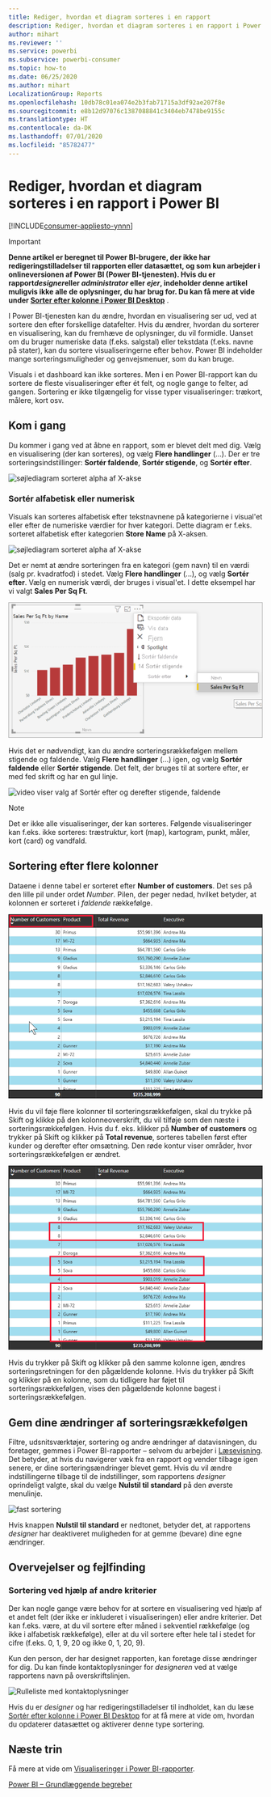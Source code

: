 ```yaml
---
title: Rediger, hvordan et diagram sorteres i en rapport
description: Rediger, hvordan et diagram sorteres i en rapport i Power BI
author: mihart
ms.reviewer: ''
ms.service: powerbi
ms.subservice: powerbi-consumer
ms.topic: how-to
ms.date: 06/25/2020
ms.author: mihart
LocalizationGroup: Reports
ms.openlocfilehash: 10db78c01ea074e2b3fab71715a3df92ae207f8e
ms.sourcegitcommit: e8b12d97076c1387088841c3404eb7478be9155c
ms.translationtype: HT
ms.contentlocale: da-DK
ms.lasthandoff: 07/01/2020
ms.locfileid: "85782477"
---
```

# <a name="change-how-a-chart-is-sorted-in-a-power-bi-report"></a>Rediger, hvordan et diagram sorteres i en rapport i Power BI

[!INCLUDE[consumer-appliesto-ynnn](../includes/consumer-appliesto-ynnn.md)]


> [!IMPORTANT]
> **Denne artikel er beregnet til Power BI-brugere, der ikke har redigeringstilladelser til rapporten eller datasættet, og som kun arbejder i onlineversionen af Power BI (Power BI-tjenesten). Hvis du er rapport*designer*eller *administrator* eller *ejer*, indeholder denne artikel muligvis ikke alle de oplysninger, du har brug for. Du kan få mere at vide under [Sorter efter kolonne i Power BI Desktop](../create-reports/desktop-sort-by-column.md)** .

I Power BI-tjenesten kan du ændre, hvordan en visualisering ser ud, ved at sortere den efter forskellige datafelter. Hvis du ændrer, hvordan du sorterer en visualisering, kan du fremhæve de oplysninger, du vil formidle. Uanset om du bruger numeriske data (f.eks. salgstal) eller tekstdata (f.eks. navne på stater), kan du sortere visualiseringerne efter behov. Power BI indeholder mange sorteringsmuligheder og genvejsmenuer, som du kan bruge. 

Visuals i et dashboard kan ikke sorteres. Men i en Power BI-rapport kan du sortere de fleste visualiseringer efter ét felt, og nogle gange to felter, ad gangen. Sortering er ikke tilgængelig for visse typer visualiseringer: trækort, målere, kort osv. 

## <a name="get-started"></a>Kom i gang

Du kommer i gang ved at åbne en rapport, som er blevet delt med dig. Vælg en visualisering (der kan sorteres), og vælg **Flere handlinger** (...).  Der er tre sorteringsindstillinger: **Sortér faldende**, **Sortér stigende**, og **Sortér efter**. 
    

![søjlediagram sorteret alpha af X-akse](media/end-user-change-sort/power-bi-more-actions.png)

### <a name="sort-alphabetically-or-numerically"></a>Sortér alfabetisk eller numerisk

Visuals kan sorteres alfabetisk efter tekstnavnene på kategorierne i visual'et eller efter de numeriske værdier for hver kategori. Dette diagram er f.eks. sorteret alfabetisk efter kategorien **Store Name** på X-aksen.

![søjlediagram sorteret alpha af X-akse](media/end-user-change-sort/powerbi-sort-category.png)

Det er nemt at ændre sorteringen fra en kategori (gem navn) til en værdi (salg pr. kvadratfod) i stedet. Vælg **Flere handlinger** (...), og vælg **Sortér efter**. Vælg en numerisk værdi, der bruges i visual'et.  I dette eksempel har vi valgt **Sales Per Sq Ft**.

![Skærmbillede, der viser, hvordan du vælger Sortér efter og derefter en værdi](media/end-user-change-sort/power-bi-sort-value.png)

Hvis det er nødvendigt, kan du ændre sorteringsrækkefølgen mellem stigende og faldende.  Vælg **Flere handlinger** (...) igen, og vælg **Sortér faldende** eller **Sortér stigende**. Det felt, der bruges til at sortere efter, er med fed skrift og har en gul linje.

   ![video viser valg af Sortér efter og derefter stigende, faldende](media/end-user-change-sort/sort.gif)

> [!NOTE]
> Det er ikke alle visualiseringer, der kan sorteres. Følgende visualiseringer kan f.eks. ikke sorteres: træstruktur, kort (map), kartogram, punkt, måler, kort (card) og vandfald.

## <a name="sorting-by-multiple-columns"></a>Sortering efter flere kolonner
Dataene i denne tabel er sorteret efter **Number of customers**.  Det ses på den lille pil under ordet *Number*. Pilen, der peger nedad, hvilket betyder, at kolonnen er sorteret i *faldende* rækkefølge.

![skærmbillede, der viser den første kolonne, som bruges til sortering](media/end-user-change-sort/power-bi-sort-first.png)


Hvis du vil føje flere kolonner til sorteringsrækkefølgen, skal du trykke på Skift og klikke på den kolonneoverskrift, du vil tilføje som den næste i sorteringsrækkefølgen. Hvis du f. eks. klikker på **Number of customers** og trykker på Skift og klikker på **Total revenue**, sorteres tabellen først efter kunder og derefter efter omsætning. Den røde kontur viser områder, hvor sorteringsrækkefølgen er ændret.

![skærmbillede, der viser den anden kolonne, som bruges til sortering](media/end-user-change-sort/power-bi-sort-second.png)

Hvis du trykker på Skift og klikker på den samme kolonne igen, ændres sorteringsretningen for den pågældende kolonne. Hvis du trykker på Skift og klikker på en kolonne, som du tidligere har føjet til sorteringsrækkefølgen, vises den pågældende kolonne bagest i sorteringsrækkefølgen.


## <a name="saving-changes-you-make-to-sort-order"></a>Gem dine ændringer af sorteringsrækkefølgen
Filtre, udsnitsværktøjer, sortering og andre ændringer af datavisningen, du foretager, gemmes i Power BI-rapporter – selvom du arbejder i [Læsevisning](end-user-reading-view.md). Det betyder, at hvis du navigerer væk fra en rapport og vender tilbage igen senere, er dine sorteringsændringer blevet gemt.  Hvis du vil ændre indstillingerne tilbage til de indstillinger, som rapportens *designer* oprindeligt valgte, skal du vælge **Nulstil til standard** på den øverste menulinje. 

![fast sortering](media/end-user-change-sort/power-bi-reset.png)

Hvis knappen **Nulstil til standard** er nedtonet, betyder det, at rapportens *designer* har deaktiveret muligheden for at gemme (bevare) dine egne ændringer.

<a name="other"></a>
## <a name="considerations-and-troubleshooting"></a>Overvejelser og fejlfinding

### <a name="sorting-using-other-criteria"></a>Sortering ved hjælp af andre kriterier
Der kan nogle gange være behov for at sortere en visualisering ved hjælp af et andet felt (der ikke er inkluderet i visualiseringen) eller andre kriterier.  Det kan f.eks. være, at du vil sortere efter måned i sekventiel rækkefølge (og ikke i alfabetisk rækkefølge), eller at du vil sortere efter hele tal i stedet for cifre (f.eks. 0, 1, 9, 20 og ikke 0, 1, 20, 9).  

Kun den person, der har designet rapporten, kan foretage disse ændringer for dig. Du kan finde kontaktoplysninger for *designeren* ved at vælge rapportens navn på overskriftslinjen.

![Rulleliste med kontaktoplysninger](media/end-user-change-sort/power-bi-contact.png)

Hvis du er *designer* og har redigeringstilladelser til indholdet, kan du læse [Sortér efter kolonne i Power BI Desktop](../create-reports/desktop-sort-by-column.md) for at få mere at vide om, hvordan du opdaterer datasættet og aktiverer denne type sortering.

## <a name="next-steps"></a>Næste trin
Få mere at vide om [Visualiseringer i Power BI-rapporter](end-user-visualizations.md).

[Power BI – Grundlæggende begreber](end-user-basic-concepts.md)
